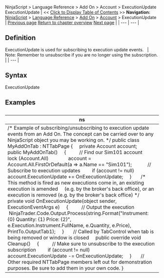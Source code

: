 ﻿
NinjaScript \> Language Reference \> Add On \> Account \> ExecutionUpdate
ExecutionUpdate
| \<\< [Click to Display Table of Contents](executionupdate.md) \>\> **Navigation:**     [NinjaScript](ninjascript-1.md) \> [Language Reference](language_reference_wip-1.md) \> [Add On](add_on-1.md) \> [Account](account_class-1.md) \> ExecutionUpdate | [Previous page](executions-1.md) [Return to chapter overview](account_class-1.md) [Next page](flatten-1.md) |
| --- | --- |
## Definition
ExecutionUpdate is used for subscribing to execution update events. 
 
| Note: Remember to unsubscribe if you are no longer using the subscription. |
| --- |

## Syntax
ExecutionUpdate

## Examples
## 
| ns |
| --- |
| /\* Example of subscribing/unsubscribing to execution update events from an Add On. The concept can be carried over to any NinjaScript object you may be working on. \*/ public class MyAddOnTab : NTTabPage {      private Account account;      public MyAddOnTab()      {           // Find our Sim101 account          lock (Account.All)                account \= Account.All.FirstOrDefault(a \=\> a.Name \=\= "Sim101");             // Subscribe to execution updates          if (account !\= null)                account.ExecutionUpdate \+\= OnExecutionUpdate;      }        /\* This method is fired as new executions come in, an existing execution is amended      (e.g. by the broker's back office), or an execution is removed (e.g. by the broker's back office) \*/      private void OnExecutionUpdate(object sender, ExecutionEventArgs e)      {           // Output the execution           NinjaTrader.Code.Output.Process(string.Format("Instrument: {0} Quantity: {1} Price: {2}",                e.Execution.Instrument.FullName, e.Quantity, e.Price), PrintTo.OutputTab1\);      }        // Called by TabControl when tab is being removed or window is closed      public override void Cleanup()      {           // Make sure to unsubscribe to the execution subscription          if (account !\= null)               account.ExecutionUpdate \-\= OnExecutionUpdate;      }        // Other required NTTabPage members left out for demonstration purposes. Be sure to add them in your own code. } |

